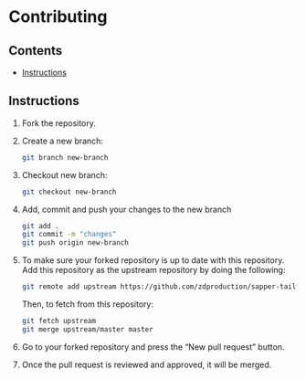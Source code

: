 # Contributing

## Contents

  - [Instructions](#instructions)

## Instructions

1. Fork the repository.

1. Create a new branch:

   ```bash
   git branch new-branch
   ```

1. Checkout new branch:

   ```bash
   git checkout new-branch
   ```

1. Add, commit and push your changes to the new branch

   ```bash
   git add .
   git commit -m "changes"
   git push origin new-branch
   ```

1. To make sure your forked repository is up to date with this repository. Add this repository as the upstream repository by doing the following:

   ```bash
   git remote add upstream https://github.com/zdproduction/sapper-tailwindcss.git

   ```

   Then, to fetch from this repository:
   
   ```bash
   git fetch upstream
   git merge upstream/master master
   ```

1. Go to your forked repository and press the “New pull request” button.
   
1. Once the pull request is reviewed and approved, it will be merged.
